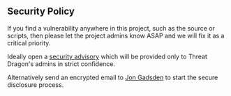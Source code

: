 ## Security Policy 

If you find a vulnerability anywhere in this project, such as the source or scripts,
then please let the project admins know ASAP and we will fix it as a critical priority.

Ideally open a [security advisory][advisory] which will be provided only to Threat Dragon's admins in strict confidence.

Alternatively send an encrypted email to [Jon Gadsden][mail] to start the secure disclosure process.

[advisory]: https://github.com/OWASP/threat-dragon/security/advisories/new
[mail]: https://flowcrypt.com/me/jongadsden
